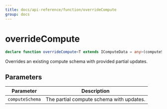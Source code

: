 ```yaml
---
title: docs/api-reference/function/overrideCompute
group: docs
---
```


# overrideCompute

```ts
declare function overrideCompute<T extends IComputeData = any>(computeSchema: TComputeSchema<T>): IComputeSchema<any>;
```

Overrides an existing compute schema with provided partial updates.

## Parameters

| Parameter | Description |
|-----------|-------------|
| `computeSchema` | The partial compute schema with updates. |
